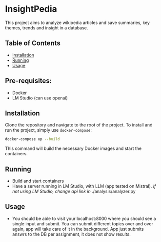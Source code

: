 # InsightPedia

This project aims to analyze wikipedia articles and save summaries, key themes, trends and insight in a database.

## Table of Contents

- [Installation](#installation)
- [Running](#running)
- [Usage](#usage)

## Pre-requisites:
- Docker
- LM Studio (can use openai)

## Installation
Clone the repository and navigate to the root of the project.
To install and run the project, simply use `docker-compose`:

```bash
docker-compose up --build
```

This command will build the necessary Docker images and start the containers.


## Running
- Build and start containers
- Have a server running in LM Studio, with LLM (app tested on Mistral). *If not using LM Studio, change api link in* ./analysis/analyzer.py

## Usage
- You should be able to visit your localhost:8000 where you should see a single input and submit. You can submit different topics over and over again, app will take care of it in the background. App just submits answrs to the DB per assignment, it does not show results.
